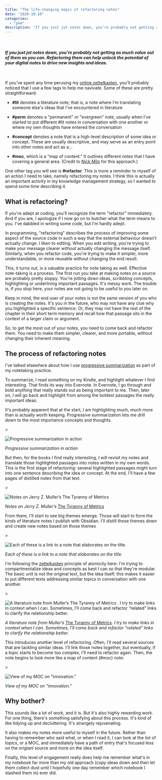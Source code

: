 ```yaml
---
title: "The life-changing magic of refactoring notes"
date: "2020-10-18"
categories:
  - "pkm"
description: "If you just jot notes down, you’re probably not getting as much value out of them as you can. Refactoring them can help unlock the potential of your digital notes to drive new insights and ideas."
---
```


 

#### _If you just jot notes down, you’re probably not getting as much value out of them as you can. Refactoring them can help unlock the potential of your digital notes to drive new insights and ideas._

 

If you've spent any time perusing my [online zettelkasten](https://publish.obsidian.md/mobydiction/), you'll probably noticed that I use a few tags to help me navivate. Some of these are pretty straightforward:

- **#lit** denotes a literature note; that is, a note where I'm translating someone else's ideas that I've encountered in literature

- **#perm** denotes a "permanent" or "evergreen" note, usually when I've started to put different #lit notes in conversation with one another or where my own thoughts have entered the conversation

- **#concept** denotes a note that is a high-level description of some idea or concept. These are usually descriptive, and may serve as an entry point into other notes and act as a...

- **#moc**, which is a "map of content." It outlines different notes that I have covering a general area. (Credit to [Nick Milo](https://www.linkingyourthinking.com/) for this approach.)


One other tag you will see is **#refactor**. This is more a reminder to myself of an action I need to take, namely refactoring my notes. I think this is actually an important activity in my knowledge management strategy, so I wanted to spend some time describing it.

## What is refactoring?

If you're adept at coding, you'll recognize the term "refactor" immediately. And if you are, I apologize if I now go on to butcher what the term means to you. I've dabbled in writing some code, but I'm hardly adept.

In programming, "refactoring" describes the process of improving some aspect of the source code in such a way that the external behaviour doesn't actually change. I liken to editing. When you edit writing, you're trying to make your message clearer without actually changing the message itself. Similarly, when you refactor code, you're trying to make it simpler, more understandable, or more reusable without changing the end result.

This, it turns out, is a valuable practice for note taking as well. Effective note-taking is a process. The first run you take at making notes on a source are probably pretty sloppy. You're jotting down ideas, scribbling concepts, highlighting or underlining important passages. It's messy work. The trouble is, if you stop here, your notes are not going to be useful to you later on.

Keep in mind, the end user of your notes is not the same version of you who is creating the notes. It's you in the future, who may not have any clue why you highlighted a specific sentence. Or, they may not have the rest of the chapter in their short term memory and recall how that passage sits in the context of a larger claim or argument.

So, to get the most out of your notes, you need to come back and refactor them. You need to make them simpler, clearer, and more portable, without changing their inherent meaning.

## The process of refactoring notes

I've talked elsewhere about how I use [progressive summarization](https://mobydiction.ca/blog/my-personal-knowledge-management-system) as part of my notetaking practice.

To summarize, I read something on my Kindle, and highlight whatever I find interesting. That finds its way into Evernote. In Evernote, I go through and bold anything that really stands out as being important to me. Then, later on, I will go back and highlight from among the boldest passages the really important ideas.

It's probably apparent that at the start, I am highlighting much, much more than is actually worth keeping. Progressive summarization lets me drill down to the most importance concepts and thoughts.

\>

<img src="https://images.squarespace-cdn.com/content/v1/5e9e54ba9225353212ce08ab/1603044089773-D7852ME5S55NHPHBM1LB/ke17ZwdGBToddI8pDm48kKJ2DMV0mCT92mMlr7W4PZgUqsxRUqqbr1mOJYKfIPR7LoDQ9mXPOjoJoqy81S2I8N\_N4V1vUb5AoIIIbLZhVYxCRW4BPu10St3TBAUQYVKcwNDSOFHPCKRCc6A4BjGVBlaQI0ajNkjyFufEBbHDgb1x9gLZp7rFWzUy02BPT4kg/Screen+Shot+2020-10-18+at+1.45.45+PM.png" alt="Progressive summarization in action" />

_Progressive summarization in action_

But then, for the books I find really interesting, I will revisit my notes and translate those highlighted passages into notes written in my own words. This is the first stage of refactoring: several highlighted passages might turn into one sentence describing the idea or concept. At the end, I'll have a few pages of distilled notes from that text.

\>

<img src="https://images.squarespace-cdn.com/content/v1/5e9e54ba9225353212ce08ab/1603044175548-8N26IGOJC9DS7TYGUI0U/ke17ZwdGBToddI8pDm48kMfofTWnL1xQ-CWK1o-vEpoUqsxRUqqbr1mOJYKfIPR7LoDQ9mXPOjoJoqy81S2I8N\_N4V1vUb5AoIIIbLZhVYxCRW4BPu10St3TBAUQYVKc2sxq4O7hwMjA\_e6R1XtYOLHM4XvupAgckxYreDhb0mylaJzvx\_\_o765DlKdpMGP1/Screen+Shot+2020-10-18+at+1.46.05+PM.png" alt="Notes on Jerry Z. Muller’s The Tyranny of Metrics" />

_Notes on Jerry Z. Muller’s_ [The Tyranny of Metrics](https://amzn.to/3lWFqPs)

From there, I'll start to see big themes emerge. Those will start to form the kinds of literature notes I publish with Obsidian. I'll distill those themes down and create new notes based on those themes

\>

<img src="https://images.squarespace-cdn.com/content/v1/5e9e54ba9225353212ce08ab/1603044259569-626PJW7Q9V4KTU418J4D/ke17ZwdGBToddI8pDm48kDaO8Hw3QxL738W7CHDCUNwUqsxRUqqbr1mOJYKfIPR7LoDQ9mXPOjoJoqy81S2I8N\_N4V1vUb5AoIIIbLZhVYy7Mythp\_T-mtop-vrsUOmeInPi9iDjx9w8K4ZfjXt2duWk31qcVEmzyaNLu\_2l2ph47Sas6qf5vriyIJh-068xCjLISwBs8eEdxAxTptZAUg/Screen+Shot+2020-10-18+at+1.47.50+PM.png" alt="Each of these is a link to a note that elaborates on the title." />

_Each of these is a link to a note that elaborates on the title._

I'm following the [zettelkasten](https://mobydiction.ca/blog/ahrens-how-to-take-smart-notes-summary) principle of atomicity here: I'm trying to compartmentalize ideas and concepts as best I can so that they're modular. The basic unit is not the original text, but the idea itself; this makes it easier to put different texts addressing similar topics in conversation with one another.

\>

<img src="https://images.squarespace-cdn.com/content/v1/5e9e54ba9225353212ce08ab/1603044428436-CUHYSURVMM3150J20ZTU/ke17ZwdGBToddI8pDm48kP6oDkk2JoL5g\_SYvnMa7PQUqsxRUqqbr1mOJYKfIPR7LoDQ9mXPOjoJoqy81S2I8N\_N4V1vUb5AoIIIbLZhVYy7Mythp\_T-mtop-vrsUOmeInPi9iDjx9w8K4ZfjXt2dlLkVPfJw1YE-hv4XzNnwkvl75mabAKuqmEVTM95YthUCjLISwBs8eEdxAxTptZAUg/Screen+Shot+2020-10-18+at+1.50.54+PM.png" alt="A literature note from Muller’s The Tyranny of Metrics . I try to make links in context when I can. Sometimes, I’ll come back and refactor “related” links to clarify the relationship better." />

_A literature note from Muller’s_ [The Tyranny of Metrics](https://amzn.to/3lWFqPs). _I try to make links in context when I can. Sometimes, I’ll come back and refactor “related” links to clarify the relationship better._

This introduces another level of refactoring. Often, I'll read several sources that are tackling similar ideas. I'll link those notes together, but eventually, if a topic starts to become too complex, I'll need to refactor again. Then, the note begins to look more like a map of content (#moc) note:

\>

<img src="https://images.squarespace-cdn.com/content/v1/5e9e54ba9225353212ce08ab/1603044349707-9FVLF2ZT0MZMFKSQ6TN5/ke17ZwdGBToddI8pDm48kHpMmwPTR1LuyG6qgzyrfiR7gQa3H78H3Y0txjaiv\_0fDoOvxcdMmMKkDsyUqMSsMWxHk725yiiHCCLfrh8O1z5QPOohDIaIeljMHgDF5CVlOqpeNLcJ80NK65\_fV7S1UTIQQ2xT\_Giuc1agSX9egeAgTfnxE1LwvZva5cy-zTIdOpYghpI-Ha\_TwZsqqmJXng/Screen+Shot+2020-10-18+at+1.55.38+PM.png" alt="View of my MOC on “innovation.”" />

_View of my MOC on “innovation.”_

## Why bother?

This sounds like a lot of work, and it is. But it's also highly rewarding work. For one thing, there's something satisfying about this process. It's kind of like tidying up and decluttering. It's strangely rejuvenating.

It also makes my notes more useful to myself in the future. Rather than having to remember who said what, or when I read it, I can look at the list of topics, or a MOC, and immediately have a path of entry that's focused less on the origianl source and more on the idea itself.

Finally, this level of engagement really does help me remember what's in my notebook far more than my old approach (copy ideas down and then let them collect dust until I hopefully one day remember which notebook I stashed them in) ever did.
